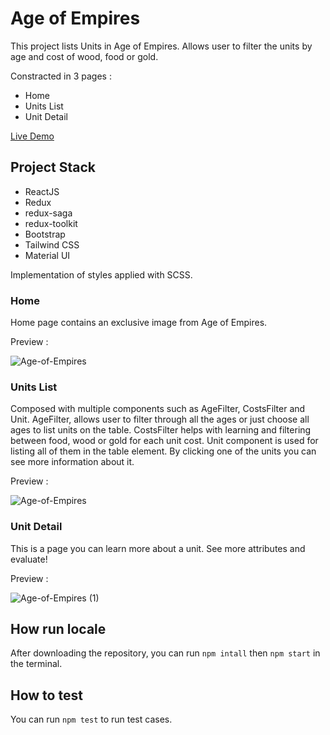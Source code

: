 # Age of Empires

This project lists Units in Age of Empires. Allows user to filter the units by age and cost of wood, food or gold. 

Constracted in 3 pages :
* Home
* Units List
* Unit Detail

[Live Demo](https://dapper-naiad-036dbb.netlify.app/)

## Project Stack

* ReactJS
* Redux
* redux-saga
* redux-toolkit
* Bootstrap
* Tailwind CSS
* Material UI

Implementation of styles applied with SCSS.

### Home

Home page contains an exclusive image from Age of Empires.

Preview :

![Age-of-Empires](https://user-images.githubusercontent.com/58824027/195450924-b6b647fb-80a8-4858-b49a-3fa410599691.png)

### Units List 

Composed with multiple components such as AgeFilter, CostsFilter and Unit. AgeFilter, allows user to filter through all the ages or just choose all ages to list units on the table. CostsFilter helps with learning and filtering between food, wood or gold for each unit cost. Unit component is used for listing all of them in the table element. By clicking one of the units you can see more information about it.

Preview :

![Age-of-Empires](https://user-images.githubusercontent.com/58824027/195451323-916b69cd-ec8b-476a-ba62-98136862114d.png)

### Unit Detail

This is a page you can learn more about a unit. See more attributes and evaluate!

Preview :

![Age-of-Empires (1)](https://user-images.githubusercontent.com/58824027/195452230-39cb382c-ff7f-4e2d-8369-08832b0650da.png)


## How run locale

After downloading the repository, you can run `npm intall` then `npm start` in the terminal.

## How to test

You can run `npm test` to run test cases.
